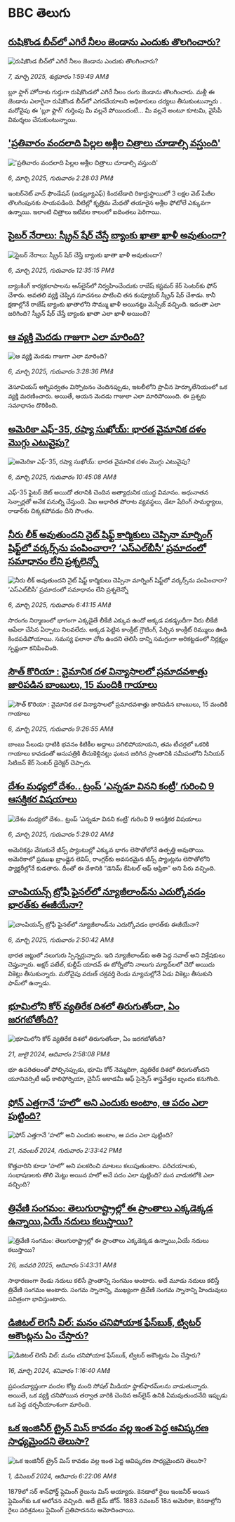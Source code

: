 # BBC తెలుగు## [రుషికొండ బీచ్‌లో ఎగిరే నీలం జెండాను ఎందుకు తొలగించారు?](https://www.bbc.com/telugu/articles/czdn0j62yzjo?at_campaign=githubrss)![రుషికొండ బీచ్‌లో ఎగిరే నీలం జెండాను ఎందుకు తొలగించారు?](https://ichef.bbci.co.uk/ace/standard/240/cpsprodpb/204c/live/cadb0d10-fa91-11ef-9e61-71ee71f26eb1.jpg)_7, మార్చి 2025, శుక్రవారం 1:59:49 AMకి_బ్లూ ఫ్లాగ్ హోదాకు గుర్తుగా  రుషికొండలో ఎగిరే నీలం రంగు జెండాను తొలగించారు. 
మళ్లీ ఈ జెండాను ఎలాగైనా రుషికొండ బీచ్‌లో ఎగరవేయాలని అధికారులు చర్యలు తీసుకుంటున్నారు . మరోవైపు ఈ 'బ్లూ ఫ్లాగ్' గుర్తింపు మీ వల్లనే పోయిందంటే... మీ వల్లనే అంటూ కూటమి, వైసీపీ  విమర్శలు చేసుకుంటున్నాయి.## ['ప్రతివారం వందలాది పిల్లల అశ్లీల  చిత్రాలు చూడాల్సి వస్తుంది' ](https://www.bbc.com/telugu/articles/c36wjkzz91zo?at_campaign=githubrss)!['ప్రతివారం వందలాది పిల్లల అశ్లీల  చిత్రాలు చూడాల్సి వస్తుంది' ](https://ichef.bbci.co.uk/ace/standard/240/cpsprodpb/fcbe/live/6e5bcab0-faec-11ef-9a38-971884d1aba0.png)_6, మార్చి 2025, గురువారం 2:28:03 PMకి_ఇంటర్‌నెట్ వాచ్ ఫౌండేషన్ (ఐడబ్ల్యూఎఫ్) కిందటేడాది రికార్డుస్థాయిలో 3 లక్షల వెబ్‌ పేజీల తొలగింపునకు సాయపడింది. వీటిల్లో కృత్రిమ మేథతో తయారైన అశ్లీల ఫోటోలే ఎక్కువగా ఉన్నాయి. ఇలాంటి చిత్రాలు ఇటీవల కాలంలో ఐదింతలు పెరిగాయి.## [సైబర్ నేరాలు:  స్క్రీన్ షేర్ చేస్తే  బ్యాంకు ఖాతా ఖాళీ అవుతుందా? ](https://www.bbc.com/telugu/articles/czedry450zzo?at_campaign=githubrss)![సైబర్ నేరాలు:  స్క్రీన్ షేర్ చేస్తే  బ్యాంకు ఖాతా ఖాళీ అవుతుందా? ](https://ichef.bbci.co.uk/ace/standard/240/cpsprodpb/7939/live/f90d1f90-fa71-11ef-9e61-71ee71f26eb1.jpg)_6, మార్చి 2025, గురువారం 12:35:15 PMకి_బ్యాంకింగ్ కార్యకలాపాలను ఆన్‌లైన్‌లో నిర్వహించేందుకు రాజేష్ కస్టమర్ కేర్ సెంటర్‌కు ఫోన్ చేశారు. అవతలి వ్యక్తి చెప్పిన సూచనలు పాటించి తన కంప్యూటర్ స్క్రీన్ షేర్ చేశాడు. కానీ క్షణాల్లోనే రాజేష్ బ్యాంకు ఖాతాలోని సొమ్ము ఖాళీ అయినట్టు మెస్సేజ్ వచ్చింది.  ఇదంతా ఎలా జరిగింది? స్క్రీన్ షేర్ చేస్తే బ్యాంకు ఖాతా ఎలా ఖాళీ అయింది?## [ఆ వ్యక్తి మెదడు గాజుగా ఎలా మారింది?](https://www.bbc.com/telugu/articles/crknzl2mepzo?at_campaign=githubrss)![ఆ వ్యక్తి మెదడు గాజుగా ఎలా మారింది?](https://ichef.bbci.co.uk/ace/standard/240/cpsprodpb/05b5/live/180d3ec0-fa9f-11ef-9e61-71ee71f26eb1.jpg)_6, మార్చి 2025, గురువారం 3:28:36 PMకి_వెసూవియస్ అగ్నిపర్వతం విస్ఫోటనం చెందినప్పుడు, ఇటలీలోని ప్రాచీన హెర్కూలేనియంలో ఒక వ్యక్తి మరణించారు. అయితే, ఆయన మెదడు గాజులా ఎలా మారిపోయింది. ఈ ప్రశ్నకు సమాధానం దొరికింది.## [అమెరికా ఎఫ్-35, రష్యా సుఖోయ్: భారత వైమానిక దళం మొగ్గు ఎటువైపు?](https://www.bbc.com/telugu/articles/cq5z3vjwlngo?at_campaign=githubrss)![అమెరికా ఎఫ్-35, రష్యా సుఖోయ్: భారత వైమానిక దళం మొగ్గు ఎటువైపు?](https://ichef.bbci.co.uk/ace/standard/240/cpsprodpb/4357/live/f51a8bd0-fa75-11ef-8dcb-3f023053714d.jpg)_6, మార్చి 2025, గురువారం 10:45:08 AMకి_ఎఫ్-35 ఫైటర్ జెట్ అయిదో తరానికి చెందిన అత్యాధునిక యుద్ధ విమానం. అధునాతన సెన్సార్లతో అనేక పనుల్ని చేస్తుంది. ఏఐ ఆధారిత పోరాట వ్యవస్థలు, డేటా షేరింగ్ సామర్థ్యాలు, రాడార్‌కు చిక్కకపోవడం దీని సొంతం.## [నీరు లీక్ అవుతుందని నైట్ షిఫ్ట్ కార్మికులు చెప్పినా మార్నింగ్ షిఫ్ట్‌లో వర్కర్స్‌ను పంపించారా? ‘ఎస్ఎల్‌బీసీ’ ప్రమాదంలో సమాధానం లేని ప్రశ్నలెన్నో](https://www.bbc.com/telugu/articles/ce8m7gx83rlo?at_campaign=githubrss)![నీరు లీక్ అవుతుందని నైట్ షిఫ్ట్ కార్మికులు చెప్పినా మార్నింగ్ షిఫ్ట్‌లో వర్కర్స్‌ను పంపించారా? ‘ఎస్ఎల్‌బీసీ’ ప్రమాదంలో సమాధానం లేని ప్రశ్నలెన్నో](https://ichef.bbci.co.uk/ace/standard/240/cpsprodpb/3822/live/2b4c5910-fa56-11ef-a503-4177787e4851.jpg)_6, మార్చి 2025, గురువారం 6:41:15 AMకి_సొరంగం నిర్మాణంలో భాగంగా ఎక్కడైతే లీకేజీ ఎక్కువ ఉందో అక్కడ పకడ్బందీగా నీరు లీకేజీ ఆపేలా చేసిన ఏర్పాటు నిలవలేదు. అక్కడ పెట్టిన కాంక్రీట్ గ్రౌటింగ్, పేర్చిన కాంక్రీట్ రిమ్ములు ఊడి కిందపడిపోయాయి. సమస్య ఫలానా చోట ఉందని తెలిసీ దాన్ని సమగ్రంగా అరికట్టడంలో నిర్లక్ష్యం స్పష్టంగా కనిపించింది.## [సౌత్ కొరియా : వైమానిక దళ  విన్యాసాలలో ప్రమాదవశాత్తు జారిపడిన బాంబులు, 15 మందికి గాయాలు ](https://www.bbc.com/telugu/articles/c70ex6j4x45o?at_campaign=githubrss)![సౌత్ కొరియా : వైమానిక దళ  విన్యాసాలలో ప్రమాదవశాత్తు జారిపడిన బాంబులు, 15 మందికి గాయాలు ](https://ichef.bbci.co.uk/ace/standard/240/cpsprodpb/8783/live/220ca010-fa5d-11ef-8c03-7dfdbeeb2526.jpg)_6, మార్చి 2025, గురువారం 9:26:55 AMకి_బాంబు పేలుడు ధాటికి భవనం కిటికీల అద్దాలు పగిలిపోయాయని, తమ టీచర్లలో ఒకరికి గాయాలు కావడంతో ఆసుపత్రికి తీసుకెళ్లినట్లు  ఘటన జరిగిన ప్రాంతానికి సమీపంలోని సీనియర్ సిటిజన్ కేర్ సెంటర్ డైరెక్టర్ చెప్పారు.## [దేశం మధ్యలో దేశం.. ట్రంప్ ‘ఎన్నడూ వినని కంట్రీ’ గురించి 9 ఆసక్తికర విషయాలు](https://www.bbc.com/telugu/articles/cvg13ejv03vo?at_campaign=githubrss)![దేశం మధ్యలో దేశం.. ట్రంప్ ‘ఎన్నడూ వినని కంట్రీ’ గురించి 9 ఆసక్తికర విషయాలు](https://ichef.bbci.co.uk/ace/standard/240/cpsprodpb/e9ba/live/1f976e40-fa45-11ef-b80b-5d992a8100fd.jpg)_6, మార్చి 2025, గురువారం 5:29:02 AMకి_అమెరికన్లు వేసుకునే జీన్స్ ప్యాంటుల్లో ఎక్కువ భాగం లెసొతోలోనే ఉత్పత్తి అవుతాయి. అమెరికాలో ప్రముఖ బ్రాండ్లైన లెవిస్, రాంగ్లర్‌కు అవసరమైన జీన్స్ ప్యాంట్లను లెసొతోలోని ఫ్యాక్టరీల్లోనే కుడతారు. దీంతో ఈ దేశానికి  “డెనిమ్ కేపిటల్ ఆఫ్ ఆఫ్రికా” అని పేరు వచ్చింది.## [చాంపియన్స్‌ ట్రోఫీ ఫైనల్‌లో న్యూజీలాండ్‌ను ఎదుర్కోవడం భారత్‌కు ఈజీయేనా?](https://www.bbc.com/telugu/articles/cy83k0le88lo?at_campaign=githubrss)![చాంపియన్స్‌ ట్రోఫీ ఫైనల్‌లో న్యూజీలాండ్‌ను ఎదుర్కోవడం భారత్‌కు ఈజీయేనా?](https://ichef.bbci.co.uk/ace/standard/240/cpsprodpb/00a3/live/725d2660-fa36-11ef-8b6d-ffedfccd010d.jpg)_6, మార్చి 2025, గురువారం 2:50:42 AMకి_భారత జట్టులో నలుగురు స్పిన్నర్లున్నారు. ఇది న్యూజీలాండ్‌కు అతి పెద్ద సవాల్ అని విశ్లేషకులు చెప్తున్నారు. అక్షర్ పటేల్, కుల్దీప్ యాదవ్ ఈ టోర్నీలోని నాలుగు మ్యాచ్‌లలో చెరో అయిదు వికెట్లు తీసుకున్నారు. మరోవైపు వరుణ్ చక్రవర్తి రెండు మ్యాచుల్లోనే ఏడు వికెట్లు తీసుకుని ఫామ్‌లో ఉన్నాడు.## [భూమిలోని కోర్ వ్యతిరేక దిశలో తిరుగుతోందా, ఏం జరగబోతోంది?](https://www.bbc.com/telugu/articles/crgr7rnd7g4o?at_campaign=githubrss)![భూమిలోని కోర్ వ్యతిరేక దిశలో తిరుగుతోందా, ఏం జరగబోతోంది?](https://ichef.bbci.co.uk/ace/standard/240/cpsprodpb/cc28/live/4457bc00-3ec3-11ef-b2f4-77406157b906.jpg)_21, జులై 2024, ఆదివారం 2:58:08 PMకి_భూ ఉపరితలంతో పోల్చినప్పుడు, భూమి కోర్ నెమ్మదిగా, వ్యతిరేక దిశలో తిరుగుతోందని యూనివర్సిటీ ఆఫ్ కాలిఫోర్నియా, చైనీస్ అకాడమీ ఆఫ్ సైన్సెస్‌ శాస్త్రవేత్తల బృందం కనుగొంది.## [ఫోన్ ఎత్తగానే ‘హలో’ అని ఎందుకు అంటాం, ఆ పదం ఎలా పుట్టింది?](https://www.bbc.com/telugu/articles/cgj7x7gdjq4o?at_campaign=githubrss)![ఫోన్ ఎత్తగానే ‘హలో’ అని ఎందుకు అంటాం, ఆ పదం ఎలా పుట్టింది?](https://ichef.bbci.co.uk/ace/standard/240/cpsprodpb/0618/live/7a20ebb0-a807-11ef-b21e-5359bd56d02f.jpg)_21, నవంబర్ 2024, గురువారం 2:33:42 PMకి_కొత్తవారిని కూడా ‘హలో’ అని పలకరించి మాటలు కలుపుతుంటాం.  పరిచయాలకు, సంభాషణలకు తొలి మెట్టు అయిన హలో అనే పదం ఎలా పుట్టింది? మన వాడుకలోకి ఎలా వచ్చింది?## [త్రివేణి సంగమం: తెలుగురాష్ట్రాల్లో ఈ ప్రాంతాలు ఎక్కడెక్కడ ఉన్నాయి,ఏయే నదులు కలుస్తాయి? ](https://www.bbc.com/telugu/articles/cz7elrr17jeo?at_campaign=githubrss)![త్రివేణి సంగమం: తెలుగురాష్ట్రాల్లో ఈ ప్రాంతాలు ఎక్కడెక్కడ ఉన్నాయి,ఏయే నదులు కలుస్తాయి? ](https://ichef.bbci.co.uk/ace/standard/240/cpsprodpb/9dad/live/7f50e780-da42-11ef-a37f-eba91255dc3d.jpg)_26, జనవరి 2025, ఆదివారం 5:43:31 AMకి_సాధారణంగా రెండు నదులు కలిసే ప్రాంతాన్ని సంగమం అంటారు. అదే మూడు నదులు కలిస్తే త్రివేణి సంగమం అంటారు. సంగమ స్నానాన్ని, ముఖ్యంగా త్రివేణి సంగమ స్నానాన్ని హిందువులు పవిత్రంగా భావిస్తుంటారు.## [డిజిటల్ లెగసీ విల్: మనం చనిపోయాక ఫేస్‌బుక్, ట్విటర్‌ అకౌంట్లను ఏం చేస్తారు?](https://www.bbc.com/telugu/articles/cx0zl1qeyq2o?at_campaign=githubrss)![డిజిటల్ లెగసీ విల్: మనం చనిపోయాక ఫేస్‌బుక్, ట్విటర్‌ అకౌంట్లను ఏం చేస్తారు?](https://ichef.bbci.co.uk/ace/standard/240/cpsprodpb/bea2/live/2323ffd0-e2d4-11ee-9410-0f893255c2a0.jpg)_16, మార్చి 2024, శనివారం 1:16:40 AMకి_ప్రపంచవ్యాప్తంగా వందల కోట్ల మంది సోషల్ మీడియా ఫ్లాట్‌ఫారమ్‌లను వాడుతున్నారు. అయితే, ఒక వ్యక్తి చనిపోయిన తర్వాత వారికి చెందిన ఆన్‌లైన్ ఉనికి ఏమవుతుందనేది ఇప్పుడు ఒక పెద్ద చర్చనీయాంశంగా మారింది.## [ఒక ఇంజినీర్ ట్రైన్ మిస్ కావడం వల్ల ఇంత పెద్ద ఆవిష్కరణ సాధ్యమైందని తెలుసా?](https://www.bbc.com/telugu/articles/c774y4mdrgdo?at_campaign=githubrss)![ఒక ఇంజినీర్ ట్రైన్ మిస్ కావడం వల్ల ఇంత పెద్ద ఆవిష్కరణ సాధ్యమైందని తెలుసా?](https://ichef.bbci.co.uk/ace/standard/240/cpsprodpb/d07c/live/d2f92490-ab19-11ef-8264-5f9791599833.jpg)_1, డిసెంబర్ 2024, ఆదివారం 6:22:06 AMకి_1879లో సర్ శాన్‌ఫోర్డ్ ఫ్లెమింగ్ రైలును మిస్ అయ్యారు. కెనడాలో రైలు ఇంజనీర్ అయిన ఫ్లెమింగ్‌కు ఒక ఆలోచన వచ్చింది. అదే టైమ్ జోన్‌. 
1883 నవంబర్ 18న అమెరికా, కెనడాల్లోని రైలు పరిశ్రమలు ఫ్లెమింగ్ ప్రతిపాదనను ఆమోదించాయి.
